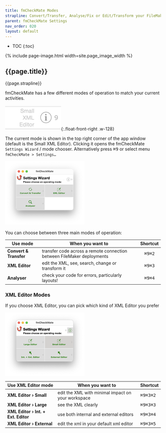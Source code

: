 ```yaml
---
title: fmCheckMate Modes
strapline: Convert/Transfer, Analyse/Fix or Edit/Transform your FileMaker work
parent: fmCheckMate Settings
nav_order: 020
layout: default
---
```

- TOC
{:toc}

{% include page-image.html width=site.page_image_width %}

## {{page.title}}

{{page.strapline}}

fmCheckMate has a few different modes of operation to match your current activities.

![Settings Button](/assets/images/fmcheckmate-settings-button.png){:.float-front-right .w-128}

 The current mode is shown in the top right corner of the app window (default is the Small XML Editor). Clicking it opens the fmCheckMate `Settings Wizard` / mode chooser. Alternatively press <kbd>⌘9</kbd> or select menu `fmCheckMate > Settings…`

![Settings Wizard](/assets/images/fmcheckmate-settings-wizard.png)

You can choose between three main modes of operation:

| Use mode               | When you want to                                                       | Shortcut                   |
| ---------------------- | ---------------------------------------------------------------------- | :------------------------: |
| **Convert & Transfer** | transfer code across a remote connection between FileMaker deployments | <kbd>⌘9</kbd><kbd>⌘2</kbd> |
| **XML Editor**         | edit the XML, see, search, change or transform it                      | <kbd>⌘9</kbd><kbd>⌘3</kbd> |
| **Analyser**           | check your code for errors, particularly layouts!                      | <kbd>⌘9</kbd><kbd>⌘4</kbd> |

### XML Editor Modes

If you choose XML Editor, you can pick which kind of XML Editor you prefer

![Mode Buttons 2](/assets/images/fmcheckmate-xml-modes.png)

| Use XML Editor mode                 | When you want to                                           | Shortcut                                |
| ----------------------------------- | ---------------------------------------------------------- | --------------------------------------- |
| **XML Editor › Small**              | edit the XML with minimal impact on your workspace         | <kbd>⌘9</kbd><kbd>⌘3</kbd><kbd>⌘2</kbd> |
| **XML Editor › Large**              | see the XML clearly                                        | <kbd>⌘9</kbd><kbd>⌘3</kbd><kbd>⌘3</kbd> |
| **XML Editor › Int. + Ext. Editor** | use both internal and external editors                     | <kbd>⌘9</kbd><kbd>⌘3</kbd><kbd>⌘4</kbd> |
| **XML Editor › External**           | edit the xml in your default xml editor                    | <kbd>⌘9</kbd><kbd>⌘3</kbd><kbd>⌘5</kbd> |
